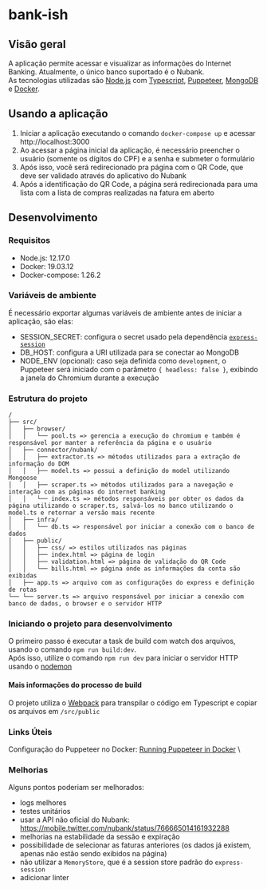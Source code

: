 # bank-ish

## Visão geral
A aplicação permite acessar e visualizar as informações do Internet Banking. Atualmente, o único banco suportado é o Nubank. \
As tecnologias utilizadas são [Node.js](https://nodejs.org) com [Typescript](https://www.typescriptlang.org), [Puppeteer](https://pptr.dev), [MongoDB](https://www.mongodb.com) e [Docker](https://docker.com).

## Usando a aplicação
1. Iniciar a aplicação executando o comando `docker-compose up` e acessar http://localhost:3000
2. Ao acessar a página inicial da aplicação, é necessário preencher o usuário (somente os dígitos do CPF) e a senha e submeter o formulário
3. Após isso, você será redirecionado pra página com o QR Code, que deve ser validado através do aplicativo do Nubank
4. Após a identificação do QR Code, a página será redirecionada para uma lista com a lista de compras realizadas na fatura em aberto

## Desenvolvimento
### Requisitos
- Node.js: 12.17.0
- Docker: 19.03.12
- Docker-compose: 1.26.2

### Variáveis de ambiente
É necessário exportar algumas variáveis de ambiente antes de iniciar a aplicação, são elas:
- SESSION_SECRET: configura o secret usado pela dependência [`express-session`](https://www.npmjs.com/package/express-session)
- DB_HOST: configura a URI utilizada para se conectar ao MongoDB
- NODE_ENV (opcional): caso seja definida como `development`, o Puppeteer será iniciado com o parâmetro `{ headless: false }`, exibindo a janela do Chromium durante a execução

### Estrutura do projeto
```
/
├── src/
│   ├── browser/
│   │   └── pool.ts => gerencia a execução do chromium e também é responsável por manter a referência da página e o usuário
│   ├── connector/nubank/
│   │   ├── extractor.ts => métodos utilizados para a extração de informação do DOM
│   │   ├── model.ts => possui a definição do model utilizando Mongoose
│   │   ├── scraper.ts => métodos utilizados para a navegação e interação com as páginas do internet banking
│   │   └── index.ts => métodos responsáveis por obter os dados da página utilizando o scraper.ts, salvá-los no banco utilizando o model.ts e retornar a versão mais recente
│   ├── infra/
│   │   └── db.ts => responsável por iniciar a conexão com o banco de dados
│   ├── public/
│   │   ├── css/ => estilos utilizados nas páginas
│   │   ├── index.html => página de login
│   │   ├── validation.html => página de validação do QR Code
│   │   └── bills.html => página onde as informações da conta são exibidas
│   ├── app.ts => arquivo com as configurações do express e definição de rotas
└── └── server.ts => arquivo responsável por iniciar a conexão com banco de dados, o browser e o servidor HTTP
```

### Iniciando o projeto para desenvolvimento
O primeiro passo é executar a task de build com watch dos arquivos, usando o comando `npm run build:dev`. \
Após isso, utilize o comando `npm run dev` para iniciar o servidor HTTP usando o [nodemon](https://nodemon.io/)

#### Mais informações do processo de build
O projeto utiliza o [Webpack](https://webpack.js.org) para transpilar o código em Typescript e copiar os arquivos em `/src/public`

### Links Úteis
Configuração do Puppeteer no Docker: [Running Puppeteer in Docker](https://github.com/puppeteer/puppeteer/blob/main/docs/troubleshooting.md#running-puppeteer-in-docker) \

### Melhorias
Alguns pontos poderiam ser melhorados:
- logs melhores
- testes unitários
- usar a API não oficial do Nubank: https://mobile.twitter.com/nubank/status/766665014161932288
- melhorias na estabilidade da sessão e expiração 
- possibilidade de selecionar as faturas anteriores (os dados já existem, apenas não estão sendo exibidos na página)
- não utilizar a `MemoryStore`, que é a session store padrão do `express-session`
- adicionar linter
